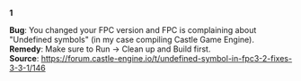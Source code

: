 **1**

**Bug**: You changed your FPC version and FPC is complaining about "Undefined symbols" (in my case compiling Castle Game Engine).   
**Remedy**: Make sure to Run -> Clean up and Build first.   
**Source**: https://forum.castle-engine.io/t/undefined-symbol-in-fpc3-2-fixes-3-3-1/146   
